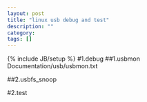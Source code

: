 ```yaml
---
layout: post
title: "linux usb debug and test"
description: ""
category: 
tags: []
---
```

{% include JB/setup %}
#1.debug
##1.usbmon
Documentation/usb/usbmon.txt

##2.usbfs_snoop

#2.test

